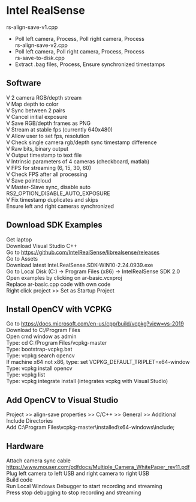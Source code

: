 # Intel RealSense 

rs-align-save-v1.cpp
- Poll left camera, Process, Poll right camera, Process  
rs-align-save-v2.cpp	
- Poll left camera, Poll right camera, Process, Process  
rs-save-to-disk.cpp 
- Extract .bag files, Process, Ensure synchronized timestamps  

## Software 

 V  2 camera RGB/depth stream  
 V  Map depth to color  
 V  Sync between 2 pairs  
 V  Cancel initial exposure  
 V  Save RGB/depth frames as PNG  
 V  Stream at stable fps (currently 640x480)  
 V  Allow user to set fps, resolution  
 V  Check single camera rgb/depth sync timestamp difference  
 V  Raw bits, binary output  
 V  Output timestamp to text file   
 V  Intrinsic parameters of 4 cameras (checkboard, matlab)  
 V  FPS for streaming (6, 15, 30, 60)  
 V  Check FPS after all processing  
 V  Save pointcloud  
 V  Master-Slave sync, disable auto RS2_OPTION_DISABLE_AUTO_EXPOSURE   
 V  Fix timestamp duplicates and skips  
    Ensure left and right cameras synchronized  
    
## Download SDK Examples
Get laptop  
Download Visual Studio C++  
Go to https://github.com/IntelRealSense/librealsense/releases  
Go to Assets  
Download latest Intel.RealSense.SDK-WIN10-2.24.0939.exe  
Go to Local Disk (C:) -> Program Files (x86) -> IntelRealSense SDK 2.0  
Open examples by clicking on ar-basic.vcxproj  
Replace ar-basic.cpp code with own code  
Right click project >> Set as Startup Project  

## Install OpenCV with VCPKG 
Go to https://docs.microsoft.com/en-us/cpp/build/vcpkg?view=vs-2019  
Download to C:/Program Files  
Open cmd window as admin  
Type: cd C:/Program Files/vcpkg-master  
Type: bootstrap-vcpkg.bat  
Type: vcpkg search opencv  
If machine x64 not x86, type: set VCPKG_DEFAULT_TRIPLET=x64-window  
Type: vcpkg install opencv  
Type: vcpkg list  
Type: vcpkg integrate install (integrates vcpkg with Visual Studio)  

## Add OpenCV to Visual Studio
Project >> align-save properties >> C/C++ >> General >> Additional Include Directories  
  Add C:\Program Files\vcpkg-master\installed\x64-windows\include;  

## Hardware
Attach camera sync cable https://www.mouser.com/pdfdocs/Multiple_Camera_WhitePaper_rev11.pdf  
Plug left camera to left USB and right camera to right USB  
Build code  
Run Local Windows Debugger to start recording and streaming  
Press stop debugging to stop recording and streaming  
